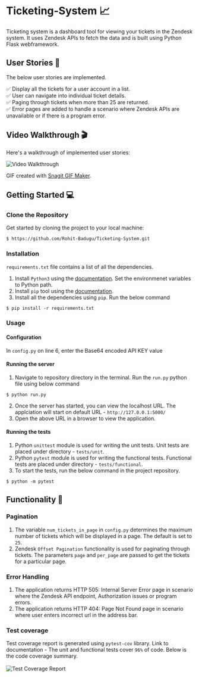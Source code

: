 # Ticketing-System 📈
Ticketing system is a dashboard tool for viewing your tickets in the Zendesk system. It uses Zendesk APIs to fetch the data and is built using Python Flask webframework.

## User Stories :dart:
The below user stories are implemented.

:white_check_mark: Display all the tickets for a user account in a list. <br />
:white_check_mark: User can navigate into individual ticket details. <br />
:white_check_mark: Paging through tickets when more than 25 are returned. <br />
:white_check_mark: Error pages are added to handle a scenario where Zendesk APIs are unavailable or if there is a program error. <br />

## Video Walkthrough :clapper:

Here's a walkthrough of implemented user stories:

<img src='walkthrough.gif' title='Video Walkthrough' width='' alt='Video Walkthrough' />

GIF created with [Snagit GIF Maker](https://www.techsmith.com/learn/tutorials/snagit/animated-gif/).

## Getting Started 💻

### Clone the Repository 

Get started by cloning the project to your local machine:

```
$ https://github.com/Rohit-Badugu/Ticketing-System.git
```

### Installation
```requirements.txt``` file contains a list of all the dependencies. 
1. Install `Python3` using the [documentation](https://www.python.org/downloads/). Set the environmenet variables to Python path.
2. Install `pip` tool using the [documentation](https://pip.pypa.io/en/stable/installation/).
3. Install all the dependencies using `pip`. Run the below command
```
$ pip install -r requirements.txt
```

### Usage
#### Configuration
In `config.py` on line 6, enter the Base64 encoded API KEY value

#### Running the server
1. Navigate to repository directory in the terminal. Run the `run.py` python file using below command
```
$ python run.py
```
2. Once the server has started, you can view the localhost URL. The applciation will start on default URL - `http://127.0.0.1:5000/`
3. Open the above URL in a browser to view the application.

#### Running the tests
1. Python `unittest` module is used for writing the unit tests. Unit tests are placed under directory - `tests/unit`.
2. Python `pytest` module is used for writing the functional tests. Functional tests are placed under directory - `tests/functional`.
3. To start the tests, run the below command in the project repository.
```
$ python -m pytest
```

## Functionality :rocket:
### Pagination
1. The variable `num_tickets_in_page` in `config.py` determines the maximum number of tickets which will be displayed in a page. The default is set to `25`.
2. Zendesk `Offset Pagination` functionality is used for paginating through tickets. The parameters `page` and `per_page` are passed to get the tickets for a particular page.

### Error Handling
1. The application returns HTTP 505: Internal Server Error page in scenario where the Zendesk API endpoint, Authorization issues or program errors. 
2. The application returns HTTP 404: Page Not Found page in scenario where user enters incorrect url in the address bar. 

### Test coverage
Test coverage report is generated using `pytest-cov` library. Link to documentation - 
The unit and functional tests cover `96%` of code. Below is the code coverage summary. <br /><br />
<img src='tests/test_coverage_report.png' title='Test Coverage Report' width='' alt='Test Coverage Report' />

